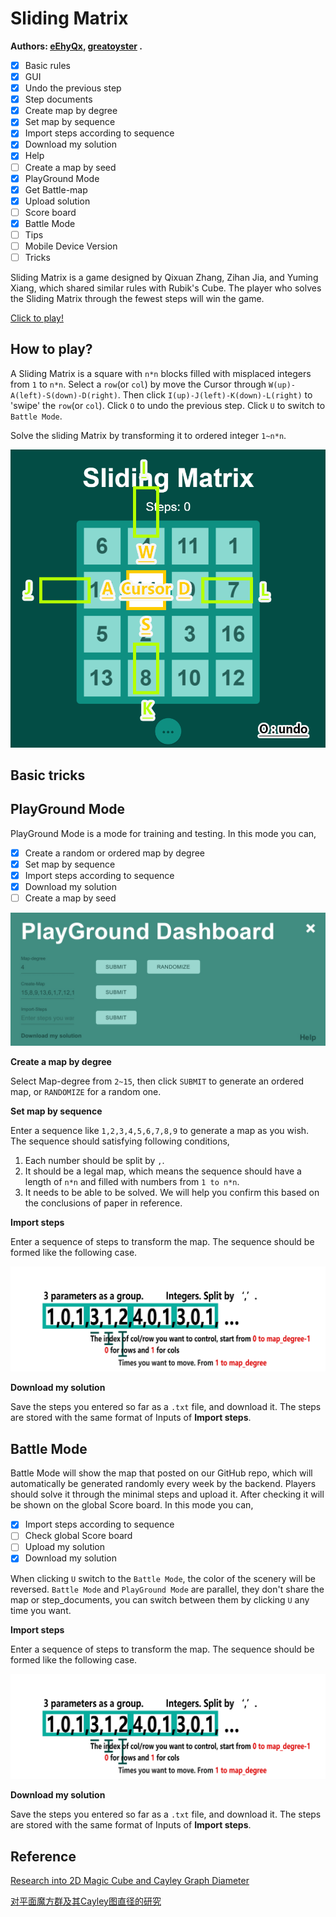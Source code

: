 # Sliding Matrix

**Authors: [eEhyQx](https://github.com/eEhyQx), [greatoyster](https://github.com/greatoyster) .**

- [x] Basic rules
- [x] GUI
- [x] Undo the previous step
- [x] Step documents
- [x] Create map by degree
- [x] Set map by sequence
- [x] Import steps according to sequence 
- [x] Download my solution
- [x] Help
- [ ] Create a map by seed
- [x] PlayGround Mode
- [x] Get Battle-map
- [x] Upload solution
- [ ] Score board
- [x] Battle Mode
- [ ] Tips
- [ ] Mobile Device Version
- [ ] Tricks

Sliding Matrix is a game designed by Qixuan Zhang, Zihan Jia, and Yuming Xiang, which shared similar rules with Rubik's Cube. The player who solves the Sliding Matrix through the fewest steps will win the game.

[Click to play!](https://eehyqx.github.io/SlidingMatrix/SlidingMatrix.html)

##  How to play?

A Sliding Matrix is a square with `n*n` blocks filled with misplaced integers from `1` to `n*n`. Select a `row`(or `col`) by move the Cursor through `W(up)-A(left)-S(down)-D(right)`.  Then click `I(up)-J(left)-K(down)-L(right)` to 'swipe' the `row`(or `col`). Click `O` to undo the previous step. Click `U` to switch to `Battle Mode`.

Solve the sliding Matrix by transforming it to ordered integer `1~n*n`.

![map_guide](./imgs/map_guide.png)

## Basic tricks

## PlayGround Mode

PlayGround Mode is a mode for training and testing. In this mode you can,
- [x] Create a random or ordered map by degree
- [x] Set map by sequence
- [x] Import steps according to sequence
- [x] Download my solution
- [ ] Create a map by seed

![Play Ground Mode](./imgs/PlayGround_Mode.jpg)

**Create a map by degree**

Select Map-degree from `2~15`, then click `SUBMIT` to generate an ordered map, or `RANDOMIZE` for a random one.

**Set map by sequence**

Enter a sequence like `1,2,3,4,5,6,7,8,9` to generate a map as you wish. The sequence should satisfying following conditions,

1. Each number should be split by `,`.
2. It should be a legal map, which means the sequence should have a length of `n*n` and filled with numbers from `1 to n*n`.
3. It needs to be able to be solved. We will help you confirm this based on the conclusions of paper in reference.

**Import steps**

Enter a sequence of steps to transform the map. The sequence should be formed like the following case.

 ![Play Ground Mode](./imgs/importsteps.png)

**Download my solution**

Save the steps you entered so far as a `.txt` file, and download it. The steps are stored with the same format of Inputs of **Import steps**.

## Battle Mode

Battle Mode will show the map that posted on our GitHub repo, which will automatically be generated randomly every week by the backend.  Players should solve it through the minimal steps and upload it. After checking it will be shown on the global Score board. In this mode you can,

- [x] Import steps according to sequence
- [ ] Check global Score board
- [ ] Upload my solution
- [x] Download my solution

When clicking `U` switch to the `Battle Mode`, the color of the scenery will be reversed. `Battle Mode` and `PlayGround Mode` are parallel, they don't share the map or step_documents, you can switch between them by clicking `U` any time you want.

**Import steps**

Enter a sequence of steps to transform the map. The sequence should be formed like the following case.

 ![Play Ground Mode](./imgs/importsteps.png)

**Download my solution**

Save the steps you entered so far as a `.txt` file, and download it. The steps are stored with the same format of Inputs of **Import steps**.

## Reference

[Research into 2D Magic Cube  and Cayley Graph Diameter](https://github.com/eEhyQx/WeCreate/blob/master/0x02.%5Ben%5DResearch%20into%202D%20Magic%20Cube.pdf)

[对平面魔方群及其Cayley图直径的研究](https://github.com/eEhyQx/WeCreate/blob/master/0x02.%5Bcn%5D%E5%AF%B9%E5%B9%B3%E9%9D%A2%E9%AD%94%E6%96%B9%E7%BE%A4%E5%8F%8A%E5%85%B6Cayley%E5%9B%BE%E7%9B%B4%E5%BE%84%E7%9A%84%E7%A0%94%E7%A9%B6.pdf)